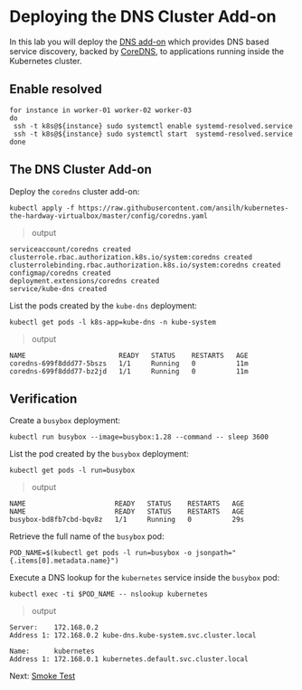 # Deploying the DNS Cluster Add-on

In this lab you will deploy the [DNS add-on](https://kubernetes.io/docs/concepts/services-networking/dns-pod-service/) which provides DNS based service discovery, backed by [CoreDNS](https://coredns.io/), to applications running inside the Kubernetes cluster.

## Enable resolved 
```
for instance in worker-01 worker-02 worker-03
do 
 ssh -t k8s@${instance} sudo systemctl enable systemd-resolved.service
 ssh -t k8s@${instance} sudo systemctl start  systemd-resolved.service
done
```
## The DNS Cluster Add-on

Deploy the `coredns` cluster add-on:

```
kubectl apply -f https://raw.githubusercontent.com/ansilh/kubernetes-the-hardway-virtualbox/master/config/coredns.yaml
```

> output

```
serviceaccount/coredns created
clusterrole.rbac.authorization.k8s.io/system:coredns created
clusterrolebinding.rbac.authorization.k8s.io/system:coredns created
configmap/coredns created
deployment.extensions/coredns created
service/kube-dns created
```

List the pods created by the `kube-dns` deployment:

```
kubectl get pods -l k8s-app=kube-dns -n kube-system
```

> output

```
NAME                       READY   STATUS    RESTARTS   AGE
coredns-699f8ddd77-5bszs   1/1     Running   0          11m
coredns-699f8ddd77-bz2jd   1/1     Running   0          11m
```

## Verification

Create a `busybox` deployment:

```
kubectl run busybox --image=busybox:1.28 --command -- sleep 3600
```

List the pod created by the `busybox` deployment:

```
kubectl get pods -l run=busybox
```

> output

```
NAME                      READY   STATUS    RESTARTS   AGE
NAME                      READY   STATUS    RESTARTS   AGE
busybox-bd8fb7cbd-bqv8z   1/1     Running   0          29s
```

Retrieve the full name of the `busybox` pod:

```
POD_NAME=$(kubectl get pods -l run=busybox -o jsonpath="{.items[0].metadata.name}")
```

Execute a DNS lookup for the `kubernetes` service inside the `busybox` pod:

```
kubectl exec -ti $POD_NAME -- nslookup kubernetes
```

> output

```
Server:    172.168.0.2
Address 1: 172.168.0.2 kube-dns.kube-system.svc.cluster.local

Name:      kubernetes
Address 1: 172.168.0.1 kubernetes.default.svc.cluster.local

```

Next: [Smoke Test](13-smoke-test.md)

